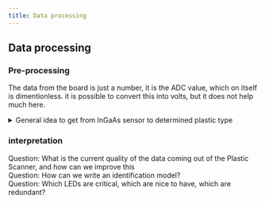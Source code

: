 ```yaml
---
title: Data processing
---
```

## Data processing

### Pre-processing

The data from the board is just a number, it is the ADC value, which on itself is dimentionless. it is possible to convert this into volts, but it does not help much here.

<details>
  <summary>General idea to get from InGaAs sensor to determined plastic type</summary>
  <div>
    <div>
    1. Take a pre measurement (with sample placed but no LED on) <br/>
    2. Take a set of measurements (turn on one LED, wait 10ms, measure,turn off the LED, repeat for the rest) <br/>
    3. Take a post measurement (with sample placed but no LED on) <br/>
    4. Repeat steps 1-3 multiple times, this allows you to take out backgorund noise/light, if the measurements are too different it might be that the sample moved.<br/>
    5. The measurements can then be compensated for the output power of the LEDs<br/>
    6. The measurements can then be compensated for the sensitivity of the InGaAs photodiode<br/>
    7. The measurements can be scaled relative to maximum possible measurement (a full reflection of IR light (reference material))<br/>
    8. Normalize the values based on the reference material between 0 and 1<br/>
    9. apply SNV transformation to overlay all readings<br/>
    10. Use as input for a machine learning model<br/>
    
    
    </div>
    <br/>
  </div>
</details>

### interpretation
Question: What is the current quality of the data coming out of the Plastic Scanner, and how can we improve this  
Question: How can we write an identification model?  
Question: Which LEDs are critical, which are nice to have, which are redundant?  